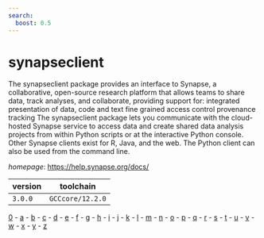 ```yaml
---
search:
  boost: 0.5
---
```

# synapseclient

The synapseclient package provides an interface to Synapse, a collaborative, open-source  research platform that allows teams to share data, track analyses, and collaborate, providing support for:     integrated presentation of data, code and text    fine grained access control    provenance tracking  The synapseclient package lets you communicate with the cloud-hosted Synapse service to access data and  create shared data analysis projects from within Python scripts or at the interactive Python console.  Other Synapse clients exist for R, Java, and the web. The Python client can also be used from the command line.

*homepage*: <https://help.synapse.org/docs/>

version | toolchain
--------|----------
``3.0.0`` | ``GCCcore/12.2.0``

[0](../0/index.md) - [a](../a/index.md) - [b](../b/index.md) - [c](../c/index.md) - [d](../d/index.md) - [e](../e/index.md) - [f](../f/index.md) - [g](../g/index.md) - [h](../h/index.md) - [i](../i/index.md) - [j](../j/index.md) - [k](../k/index.md) - [l](../l/index.md) - [m](../m/index.md) - [n](../n/index.md) - [o](../o/index.md) - [p](../p/index.md) - [q](../q/index.md) - [r](../r/index.md) - [s](../s/index.md) - [t](../t/index.md) - [u](../u/index.md) - [v](../v/index.md) - [w](../w/index.md) - [x](../x/index.md) - [y](../y/index.md) - [z](../z/index.md)

